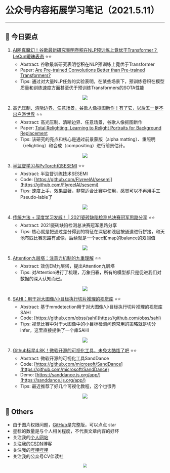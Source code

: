 # 公众号内容拓展学习笔记（2021.5.11）

------



## :paperclip:  今日要点

1. [AI圈真魔幻！谷歌最新研究表明卷积在NLP预训练上竟优于Transformer？LeCun暧昧表态](https://mp.weixin.qq.com/s/w70mFSP-l-Zk95ZpEAo8qQ)         :star::star:
   - Abstract: 谷歌最新研究表明卷积在NLP预训练上竟优于Transformer
   - Paper: [Are Pre-trained Convolutions Better than Pre-trained Transformers?](https://arxiv.org/abs/2105.03322)
   - Tips:  通过对大量NLP任务的实验表明，在某些场景下，预训练卷积在模型质量和训练速度方面甚至优于预训练Transformers的SOTA性能

<div align=center><img src="https://mmbiz.qpic.cn/mmbiz_png/cNFA8C0uVPtUWFrCicwbEWgraqHTpGzd08WKHN6uiaReDa11OkNgTsFLUTPZ4ywBIl5M6hc9V8tCFacOtzl36mWw/640?wx_fmt=png&tp=webp&wxfrom=5&wx_lazy=1&wx_co=1" style='zoom:100%'>
</div>


2. [高光压制、清晰边界、任意场景，谷歌人像抠图新作！有了它，以后五一足不出户游世界](https://mp.weixin.qq.com/s/1QCSMHquZvYKTLypqPMzmQ)       :star::star:
   - Abstract: 高光压制、清晰边界、任意场景，谷歌人像抠图新作
   - Paper: [Total Relighting: Learning to Relight Portraits for Background Replacement](https://augmentedperception.github.io/total_relighting/total_relighting_paper.pdf)
   - Tips:  该研究的亮点和核心是通过前景蒙版（alpha matting）、重照明（relighting）和合成（compositing）进行前景估计。

<div align=center><img src="https://mmbiz.qpic.cn/mmbiz_gif/KmXPKA19gWicdP2xibVicdHzGJDnTavYyWyKial6HICTPclaQrsokicoKgybaibCCksfPKgqYskACicabpUmqappic8K8w/640?wx_fmt=gif&tp=webp&wxfrom=5&wx_lazy=1" style='zoom:100%'>
</div>

3. [半监督学习与PyTorch和SESEMI](https://mp.weixin.qq.com/s/jyDaJbyRFNTsdSfzSDBq8g)       :star::star:
   - Abstract: 半监督训练技术SESEMI
   - Code: [https://github.com/FlyreelAI/sesemi](https://github.com/FlyreelAI/sesemi)
   - Tips: 速度上手，效果显著，非常适合比赛中使用，感觉可以不再用手工Pseudo-lable了
<div align=center><img src="https://mmbiz.qpic.cn/mmbiz_png/6wQyVOrkRNLZKmOpzic5bQ7WxAQfpchkuFINPP3pS3V8n2VnL96goM8gBQuvniaeB6FkTNDDia961Gk0XY86Kl23g/640?wx_fmt=png&tp=webp&wxfrom=5&wx_lazy=1&wx_co=1" style='zoom:100%'>
</div>


4. [传统方法 + 深度学习发威！ | 2021瓷砖缺陷检测总决赛冠军思路分享](https://mp.weixin.qq.com/s/S8G91KWFf7q0A8oGEho_Qw)       :star::star:
   - Abstract: 2021瓷砖缺陷检测总决赛冠军思路分享
   - Tips: 核心就是把通过差分得到的特征在深层和浅层按通道进行拼接，和天池布匹比赛思路有点像，后续就是一个acc和map的balance的双阈值

<div align=center><img src="https://mmbiz.qpic.cn/mmbiz_png/7jnsg27ZEVGJ0Kzict56rEFquz9NvryvwBtGTJGjjdWPPffPMJibtiayn3eibhHiajbMVWkL52qgDiaWaBv5JFS4IRUw/640?wx_fmt=png&tp=webp&wxfrom=5&wx_lazy=1&wx_co=1" style='zoom:100%'>
</div>


5. [Attention九层塔：注意力机制的九重理解](https://mp.weixin.qq.com/s/2qLUKeuEBeH8fVAqwBtRyg)       :star::star:
   - Abstract: 效仿EM九层塔，提出Attention九层塔
   - Tips: 对Attention进行了梳理，万象归春，所有的模型都只是促进我们对数据的深入认知而已。

<div align=center><img src="https://mmbiz.qpic.cn/mmbiz_jpg/J24zDnPUB9EW9OhXXF61nu1bNs02COZyOwno4Jh1CW4icr1Y8qMdDKqTkl27CpvtbEyia5LhsqgZMSlLTEy2hicGw/640?wx_fmt=jpeg&tp=webp&wxfrom=5&wx_lazy=1&wx_co=1" style='zoom:100%'>
</div>

6. [SAHI：用于对大图像/小目标执行切片推理的视觉库](https://mp.weixin.qq.com/s/vdD8KTc8aLRYWKIQBX7YbA)       :star::star:
   - Abstract: 基于mmdetection用于对大图像/小目标执行切片推理的视觉库SAHI
   - Code: [https://github.com/obss/sahi](https://github.com/obss/sahi)
   - Tips:  视觉比赛中对于大图像中的小目标检测问题常用的策略就是切分infer，这里直接提供了一个库SAHI

<div align=center><img src="https://mmbiz.qpic.cn/mmbiz_gif/SjQAYGc0mKGuJD1Rr7unBDszFBviaPsF9l8BbNmJoVUPJibiclicQxibHOPM76oEO1ODV4C5AMfNtd3CS3KNJaDkibWg/640?wx_fmt=gif&tp=webp&wxfrom=5&wx_lazy=1" style='zoom:100%'>
</div>

7. [Github标星4.8K！微软开源的可视化工具，未免太酷炫了吧](https://mp.weixin.qq.com/s/kL3hg0a-YsORwGiMBK6t2g)       :star::star:
   - Abstract: 微软开源的可视化工具SandDance
   - Code: [https://github.com/microsoft/SandDance](https://github.com/microsoft/SandDance)
   - Demo: [https://sanddance.js.org/app/](https://sanddance.js.org/app/)
   - Tips: 最近推荐了好几个可视化教程，这个也很秀

<div align=center><img src="https://mmbiz.qpic.cn/mmbiz_gif/KdayOo3PqHDakAgwPrTaMDSfCDCBIkIXtBnzjkOiaYib9PTyAyDheX5enUONkqhiaicpjSHudKKMz96SWicyMah3icxg/640?wx_fmt=gif&tp=webp&wxfrom=5&wx_lazy=1" style='zoom:100%'>
</div>

## :paperclip:  Others

- 由于图片权限问题，[GitHub](https://github.com/xiaoxuebajie/dairly_learning)是完整版，可以点点 star
- 星标的数量是与个人相关程度，不代表文章内容的好坏
- 关注我的[个人网站](http://www.cvbds.cn/)
- 关注我的[CSDN](https://blog.csdn.net/xiaoxuebajie)博客
- 关注我的[哔哩哔哩](https://space.bilibili.com/424394389)
- 关注我的公众号CV伴读社

<div align=center><img src="https://img-blog.csdnimg.cn/202005031406335.jpg" style='zoom:80%'>
</div>